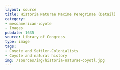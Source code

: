 ```yaml
---
layout: source
title: Historia Naturae Maxime Peregrinae (Detail)
category: 
- mesoamerican-coyote
- Images
pubdate: 1635
source: Library of Congress
type: image
tags:
- Coyote and Settler-Colonialists
- Coyote and natural history
img: /sources/img/historia-naturae-coyotl.jpg
---
```


